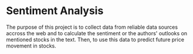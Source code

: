 # Sentiment Analysis

The purpose of this project is to collect data from reliable data sources accross the web and to calculate the sentiment or the authors' outlooks on mentioned stocks in the text. Then, to use this data to predict future price movement in stocks.
